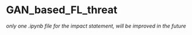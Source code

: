 # GAN_based_FL_threat
*only one .ipynb file for the impact statement, will be improved in the future*
